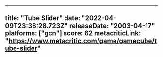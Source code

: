 
---
title: "Tube Slider"
date: "2022-04-09T23:38:28.723Z"
releaseDate: "2003-04-17"
platforms: ["gcn"]
score: 62
metacriticLink: "https://www.metacritic.com/game/gamecube/tube-slider"
---
